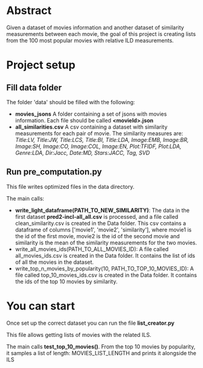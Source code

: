 Abstract
=======
Given a dataset of movies information and another dataset of similarity measurements between each movie, the goal of this project is creating lists from the 100 most popular  movies with relative ILD measurements.

Project setup
=======
Fill data folder
------
The folder 'data' should be filled with the following:
- **movies_jsons** A folder containing a set of jsons with movies information. Each file should be called **\<movieId\>.json**
- **all_similarities.csv** A csv containing a dataset with similarity measurements for each pair of movie.
    The similarity measures are: *Title:LV, Title:JW, Title:LCS, Title:BI, Title:LDA, Image:EMB, Image:BR, Image:SH, Image:CO, Image:COL, Image:EN, Plot:TFIDF, Plot:LDA, Genre:LDA, Dir:Jacc, Date:MD, Stars:JACC, Tag, SVD*

Run pre_computation.py
------
This file writes optimized files in the data directory.

The main calls:
- **write_light_dataframe(PATH_TO_NEW_SIMILARITY)**: The data in the first dataset **pred2-incl-all_all.csv** is processed, and a file called clean_similarity.csv is created in the Data folder. This csv contains a dataframe of columns ['movie1', 'movie2', 'similarity'], where movie1 is the id of the first movie, movie2 is the id of the second movie and similarity is the mean of the similarity measurements for the two movies. 
- write_all_movies_ids(PATH_TO_ALL_MOVIES_ID): A file called all_movies_ids.csv is created in the Data folder. It contains the list of ids of all the movies in the dataset.
- write_top_n_movies_by_popularity(10, PATH_TO_TOP_10_MOVIES_ID): A file called top_10_movies_ids.csv is created in the Data folder. It contains the ids of the top 10 movies by similarity.


You can start
======
Once set up the correct dataset you can run the file **list_creator.py**

This file allows getting lists of movies with the related ILS.

The main calls **test_top_10_movies()**.
From the top 10 movies by popularity, it samples a list of length: MOVIES_LIST_LENGTH and prints it alongside the ILS
